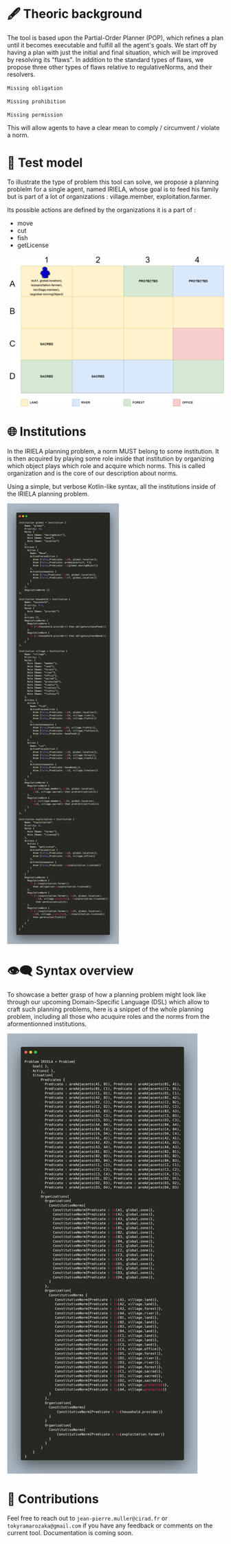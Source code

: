 # 🖋 Theoric background

The tool is based upon the Partial-Order Planner (POP), which refines a plan until it becomes executable and fulfill all the agent's goals. We start off by having a plan with just the initial and final situation, which will be improved by resolving its "flaws". In addition to the standard types of flaws, we propose three other types of flaws relative to regulativeNorms, and their resolvers.

`Missing obligation`

`Missing prohibition` 

`Missing permission`

This will allow agents to have a clear mean to comply / circumvent / violate a norm. 

# 🧪 Test model

To illustrate the type of problem this tool can solve, we propose a planning problelm for a single agent, named IRIELA, whose goal is to feed his family but is part of a lot of organizations : village.member, exploitation.farmer. 

Its possible actions are defined by the organizations it is a part of : 
- move
- cut
- fish
- getLicense

![alt text](https://github.com/tokyramarozaka/mimosa-iriela-extension/blob/master/iriela-overview.png)

# 🌐 Institutions

In the IRIELA planning problem, a norm MUST belong to some institution. It is then acquired by playing some role inside that institution by organizing which object plays which role and acquire which norms. This is called organization and is the core of our description about norms.

Using a simple, but verbose Kotlin-like syntax, all the institutions inside of the IRIELA planning problem.

![alt text](https://github.com/tokyramarozaka/mimosa-iriela-extension/blob/master/iriela-institutions-v.1.1.png)

# 👁‍🗨 Syntax overview

To showcase a better grasp of how a planning problem might look like through our upcoming Domain-Specific Language (DSL) which allow to craft such planning problems, here is a snippet of the whole planning problem, including all those who acuquire roles and the norms from the aformentionned institutions.

![alt text](https://github.com/tokyramarozaka/mimosa-iriela-extension/blob/master/iriela-planning-problem.png)

# 🎤 Contributions

Feel free to reach out to `jean-pierre.muller@cirad.fr` or `tokyramarozaka@gmail.com` if you have any feedback or comments on the current tool. Documentation is coming soon. 
